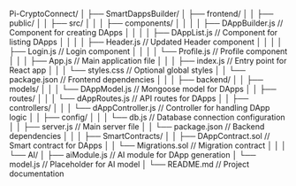 Pi-CryptoConnect/
│
├── SmartDappsBuilder/
│   ├── frontend/
│   │   ├── public/
│   │   ├── src/
│   │   │   ├── components/
│   │   │   │   ├── DAppBuilder.js        // Component for creating DApps
│   │   │   │   ├── DAppList.js           // Component for listing DApps
│   │   │   │   ├── Header.js              // Updated Header component
│   │   │   │   ├── Login.js               // Login component
│   │   │   │   └── Profile.js             // Profile component
│   │   │   ├── App.js                     // Main application file
│   │   │   ├── index.js                   // Entry point for React app
│   │   │   └── styles.css                 // Optional global styles
│   │   └── package.json                    // Frontend dependencies
│   │
│   ├── backend/
│   │   ├── models/
│   │   │   └── DAppModel.js               // Mongoose model for DApps
│   │   ├── routes/
│   │   │   └── dAppRoutes.js              // API routes for DApps
│   │   ├── controllers/
│   │   │   └── dAppController.js          // Controller for handling DApp logic
│   │   ├── config/
│   │   │   └── db.js                      // Database connection configuration
│   │   ├── server.js                      // Main server file
│   │   └── package.json                   // Backend dependencies
│   │
│   ├── SmartContracts/
│   │   ├── DAppContract.sol               // Smart contract for DApps
│   │   └── Migrations.sol                 // Migration contract
│   │
│   └── AI/
│       ├── aiModule.js                    // AI module for DApp generation
│       └── model.js                       // Placeholder for AI model
│
└── README.md                               // Project documentation
